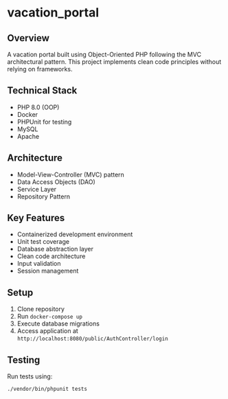 # vacation_portal
## Overview
A vacation portal built using Object-Oriented PHP following the MVC architectural pattern. This project implements clean code principles without relying on frameworks.

## Technical Stack
- PHP 8.0 (OOP)
- Docker
- PHPUnit for testing
- MySQL
- Apache

## Architecture
- Model-View-Controller (MVC) pattern
- Data Access Objects (DAO)
- Service Layer
- Repository Pattern

## Key Features
- Containerized development environment
- Unit test coverage
- Database abstraction layer
- Clean code architecture
- Input validation
- Session management

## Setup
1. Clone repository
2. Run `docker-compose up`
3. Execute database migrations
4. Access application at `http://localhost:8080/public/AuthController/login`

## Testing
Run tests using:
```bash
./vendor/bin/phpunit tests
```